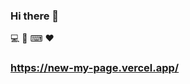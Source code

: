 ### Hi there 👋
 💻 📱 ⌨ ❤
### https://new-my-page.vercel.app/
<!--
**halilgoksu/halilgoksu** is a ✨ _special_ ✨ repository because its `README.md` (this file) appears on your GitHub profile.

Here are some ideas to get you started:

- 🔭 I’m currently working on ...
- 🌱 I’m currently learning ...
- 👯 I’m looking to collaborate on ...
- 🤔 I’m looking for help with ...
- 💬 Ask me about ...
- 📫 How to reach me:halilskywater@gmail.com  ...
- 😄 Pronouns: ...
- ⚡ Fun fact: ...
-->
